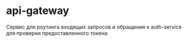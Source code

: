 # api-gateway
Сервис для роутинга входящих запросов и обращения к auth-service для проверки предоставленного токена 
